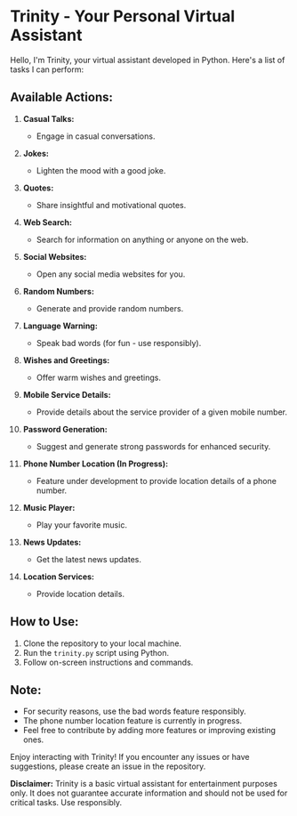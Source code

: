 # Trinity - Your Personal Virtual Assistant

Hello, I'm Trinity, your virtual assistant developed in Python. Here's a list of tasks I can perform:

## Available Actions:

1. **Casual Talks:**
   - Engage in casual conversations.

2. **Jokes:**
   - Lighten the mood with a good joke.

3. **Quotes:**
   - Share insightful and motivational quotes.

4. **Web Search:**
   - Search for information on anything or anyone on the web.

5. **Social Websites:**
   - Open any social media websites for you.

6. **Random Numbers:**
   - Generate and provide random numbers.

7. **Language Warning:**
   - Speak bad words (for fun - use responsibly).

8. **Wishes and Greetings:**
   - Offer warm wishes and greetings.

9. **Mobile Service Details:**
   - Provide details about the service provider of a given mobile number.

10. **Password Generation:**
    - Suggest and generate strong passwords for enhanced security.

11. **Phone Number Location (In Progress):**
    - Feature under development to provide location details of a phone number.

12. **Music Player:**
    - Play your favorite music.

13. **News Updates:**
    - Get the latest news updates.

14. **Location Services:**
    - Provide location details.

## How to Use:

1. Clone the repository to your local machine.
2. Run the `trinity.py` script using Python.
3. Follow on-screen instructions and commands.

## Note:

- For security reasons, use the bad words feature responsibly.
- The phone number location feature is currently in progress.
- Feel free to contribute by adding more features or improving existing ones.

Enjoy interacting with Trinity! If you encounter any issues or have suggestions, please create an issue in the repository.

**Disclaimer:**
Trinity is a basic virtual assistant for entertainment purposes only. It does not guarantee accurate information and should not be used for critical tasks. Use responsibly.
